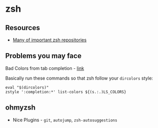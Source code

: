 # zsh

## Resources

* [Many of important zsh repositories](https://github.com/zsh-users)

## Problems you may face

Bad Colors from tab completion - [link](https://unix.stackexchange.com/questions/446402/remove-colors-from-zsh-tab-completion) 

Basically run these commands so that zsh follow your `dircolors` style:
```
eval "$(dircolors)"
zstyle ':completion:*' list-colors ${(s.:.)LS_COLORS}
```

## ohmyzsh

* Nice Plugins - `git`, `autojump`, `zsh-autosuggestions`

